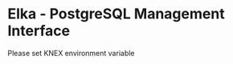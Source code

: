 Elka - PostgreSQL Management Interface
======================================

Please set KNEX environment variable
